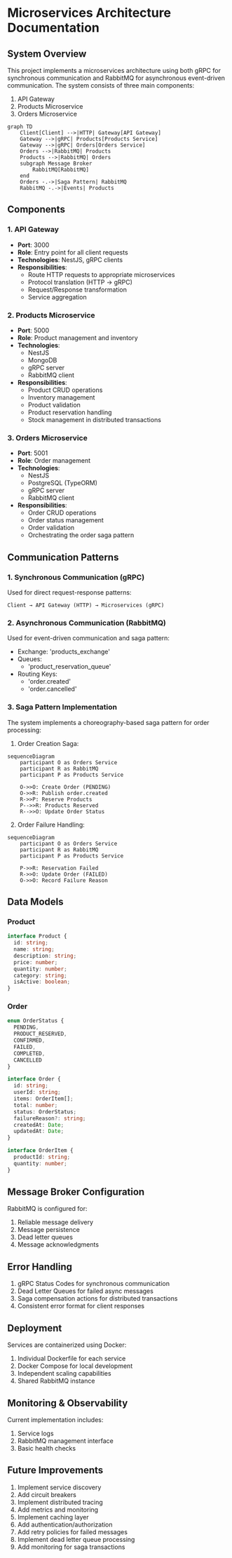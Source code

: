 # Microservices Architecture Documentation

## System Overview

This project implements a microservices architecture using both gRPC for synchronous communication and RabbitMQ for asynchronous event-driven communication. The system consists of three main components:

1. API Gateway
2. Products Microservice
3. Orders Microservice

```mermaid
graph TD
    Client[Client] -->|HTTP| Gateway[API Gateway]
    Gateway -->|gRPC| Products[Products Service]
    Gateway -->|gRPC| Orders[Orders Service]
    Orders -->|RabbitMQ| Products
    Products -->|RabbitMQ| Orders
    subgraph Message Broker
        RabbitMQ[RabbitMQ]
    end
    Orders -.->|Saga Pattern| RabbitMQ
    RabbitMQ -.->|Events| Products
```

## Components

### 1. API Gateway
- **Port**: 3000
- **Role**: Entry point for all client requests
- **Technologies**: NestJS, gRPC clients
- **Responsibilities**:
  - Route HTTP requests to appropriate microservices
  - Protocol translation (HTTP → gRPC)
  - Request/Response transformation
  - Service aggregation

### 2. Products Microservice
- **Port**: 5000
- **Role**: Product management and inventory
- **Technologies**: 
  - NestJS
  - MongoDB
  - gRPC server
  - RabbitMQ client
- **Responsibilities**:
  - Product CRUD operations
  - Inventory management
  - Product validation
  - Product reservation handling
  - Stock management in distributed transactions

### 3. Orders Microservice
- **Port**: 5001
- **Role**: Order management
- **Technologies**: 
  - NestJS
  - PostgreSQL (TypeORM)
  - gRPC server
  - RabbitMQ client
- **Responsibilities**:
  - Order CRUD operations
  - Order status management
  - Order validation
  - Orchestrating the order saga pattern

## Communication Patterns

### 1. Synchronous Communication (gRPC)
Used for direct request-response patterns:
```
Client → API Gateway (HTTP) → Microservices (gRPC)
```

### 2. Asynchronous Communication (RabbitMQ)
Used for event-driven communication and saga pattern:
- Exchange: 'products_exchange'
- Queues:
  - 'product_reservation_queue'
- Routing Keys:
  - 'order.created'
  - 'order.cancelled'

### 3. Saga Pattern Implementation
The system implements a choreography-based saga pattern for order processing:

1. Order Creation Saga:
```mermaid
sequenceDiagram
    participant O as Orders Service
    participant R as RabbitMQ
    participant P as Products Service
    
    O->>O: Create Order (PENDING)
    O->>R: Publish order.created
    R->>P: Reserve Products
    P-->>R: Products Reserved
    R-->>O: Update Order Status
```

2. Order Failure Handling:
```mermaid
sequenceDiagram
    participant O as Orders Service
    participant R as RabbitMQ
    participant P as Products Service
    
    P->>R: Reservation Failed
    R->>O: Update Order (FAILED)
    O->>O: Record Failure Reason
```

## Data Models

### Product
```typescript
interface Product {
  id: string;
  name: string;
  description: string;
  price: number;
  quantity: number;
  category: string;
  isActive: boolean;
}
```

### Order
```typescript
enum OrderStatus {
  PENDING,
  PRODUCT_RESERVED,
  CONFIRMED,
  FAILED,
  COMPLETED,
  CANCELLED
}

interface Order {
  id: string;
  userId: string;
  items: OrderItem[];
  total: number;
  status: OrderStatus;
  failureReason?: string;
  createdAt: Date;
  updatedAt: Date;
}

interface OrderItem {
  productId: string;
  quantity: number;
}
```

## Message Broker Configuration

RabbitMQ is configured for:
1. Reliable message delivery
2. Message persistence
3. Dead letter queues
4. Message acknowledgments

## Error Handling

1. gRPC Status Codes for synchronous communication
2. Dead Letter Queues for failed async messages
3. Saga compensation actions for distributed transactions
4. Consistent error format for client responses

## Deployment

Services are containerized using Docker:
1. Individual Dockerfile for each service
2. Docker Compose for local development
3. Independent scaling capabilities
4. Shared RabbitMQ instance

## Monitoring & Observability

Current implementation includes:
1. Service logs
2. RabbitMQ management interface
3. Basic health checks

## Future Improvements

1. Implement service discovery
2. Add circuit breakers
3. Implement distributed tracing
4. Add metrics and monitoring
5. Implement caching layer
6. Add authentication/authorization
7. Add retry policies for failed messages
8. Implement dead letter queue processing
9. Add monitoring for saga transactions

